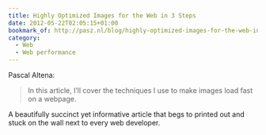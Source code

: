 ```yaml
---
title: Highly Optimized Images for the Web in 3 Steps
date: 2012-05-22T02:05:15+01:00
bookmark_of: http://pasz.nl/blog/highly-optimized-images-for-the-web-in-three-steps/
category:
  - Web
  - Web performance
---
```

Pascal Altena:

> In this article, I’ll cover the techniques I use to make images load fast on a webpage.

A beautifully succinct yet informative article that begs to printed out and stuck on the wall next to every web developer.
